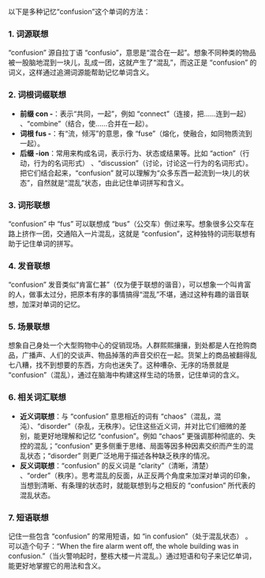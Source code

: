 以下是多种记忆“confusion”这个单词的方法：

### 1. 词源联想
“confusion” 源自拉丁语 “confusio”，意思是“混合在一起”。想象不同种类的物品被一股脑地混到一块儿，乱成一团，这就产生了“混乱”，而这正是 “confusion” 的词义，这样通过追溯词源能帮助记忆单词含义。

### 2. 词根词缀联想
 - **前缀 con -**：表示“共同，一起”，例如 “connect”（连接，把……连到一起） 、“combine”（结合，使……合并在一起）。
 - **词根 fus -**：有“流，倾泻”的意思，像 “fuse”（熔化，使融合，如同物质流到一起）。
 - **后缀 -ion**：常用来构成名词，表示行为、状态或结果等。比如 “action”（行动，行为的名词形式） 、“discussion”（讨论，讨论这一行为的名词形式）。
把它们结合起来，“confusion” 就可以理解为“众多东西一起流到一块儿的状态”，自然就是“混乱”状态，由此记住单词拼写和含义。

### 3. 词形联想
“confusion” 中 “fus” 可以联想成 “bus”（公交车）倒过来写。想象很多公交车在路上挤作一团，交通陷入一片混乱，这就是 “confusion”，这种独特的词形联想有助于记住单词的拼写。

### 4. 发音联想
“confusion” 发音类似“肯富仁甚”（仅为便于联想的谐音），可以想象一个叫肯富的人，做事太过分，把原本有序的事情搞得“混乱”不堪，通过这种有趣的谐音联想，加深对单词的记忆。

### 5. 场景联想
想象自己身处一个大型购物中心的促销现场。人群熙熙攘攘，到处都是人在抢购商品，广播声、人们的交谈声、物品掉落的声音交织在一起。货架上的商品被翻得乱七八糟，找不到想要的东西，方向也迷失了。这种嘈杂、无序的场景就是 “confusion”（混乱），通过在脑海中构建这样生动的场景，记住单词的含义。

### 6. 相关词汇联想
 - **近义词联想**：与 “confusion” 意思相近的词有 “chaos”（混乱，混沌）、“disorder”（杂乱，无秩序）。记住这些近义词，并对比它们细微的差别，能更好地理解和记忆 “confusion”。例如 “chaos” 更强调那种彻底的、失控的混乱；“confusion” 更多侧重于思绪、局面等因多种因素交织而产生的混乱状态；“disorder” 则更广泛地用于描述各种缺乏秩序的情况。
 - **反义词联想**：“confusion” 的反义词是 “clarity”（清晰，清楚） 、“order”（秩序）。思考混乱的反面，从正反两个角度来加深对单词的印象，当想到清晰、有条理的状态时，就能联想到与之相反的 “confusion” 所代表的混乱状态。

### 7. 短语联想
记住一些包含 “confusion” 的常用短语，如 “in confusion”（处于混乱状态） 。可以造个句子：“When the fire alarm went off, the whole building was in confusion.”（当火警响起时，整栋大楼一片混乱。）通过短语和句子来记忆单词，能更好地掌握它的用法和含义。 